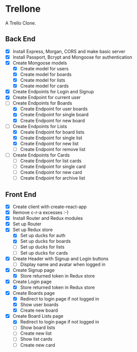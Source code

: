 # Trellone

A Trello Clone.

## Back End

* [x] Install Express, Morgan, CORS and make basic server
* [x] Install Passport, Bcrypt and Mongoose for authentication
* [x] Create Mongoose models
  * [x] Create model for users
  * [x] Create model for boards
  * [x] Create model for lists
  * [x] Create model for cards
* [x] Create Endpoints for Login and Signup
* [x] Create Endpoint for current user
* [ ] Create Endpoints for Boards
  * [x] Create Endpoint for user boards 
  * [x] Create Endpoint for single board
  * [x] Create Endpoint for new board
* [ ] Create Endpoints for Lists
  * [x] Create Endpoint for board lists
  * [x] Create Endpoint for single list
  * [x] Create Endpoint for new list
  * [ ] Create Endpoint for remove list
* [ ] Create Endpoints for Cards
  * [ ] Create Endpoint for list cards
  * [ ] Create Endpoint for single card
  * [ ] Create Endpoint for new card
  * [ ] Create Endpoint for archive list

## Front End

* [x] Create client with create-react-app
* [x] Remove c-r-a excesses :-)
* [x] Install Router and Redux modules
* [x] Set up Router
* [x] Set up Redux store
  * [x] Set up ducks for auth
  * [x] Set up ducks for boards
  * [ ] Set up ducks for lists
  * [ ] Set up ducks for cards
* [x] Create Header with Signup and Login buttons
  * [ ] Display name and avatar when logged in
* [x] Create Signup page
  * [x] Store returned token in Redux store
* [x] Create Login page
  * [x] Store returned token in Redux store
* [x] Create Boards page
  * [x] Redirect to login page if not logged in
  * [x] Show user boards
  * [x] Create new board
* [x] Create Board Lists page
  * [x] Redirect to login page if not logged in
  * [ ] Show board lists
  * [ ] Create new list
  * [ ] Show list cards
  * [ ] Create new card
